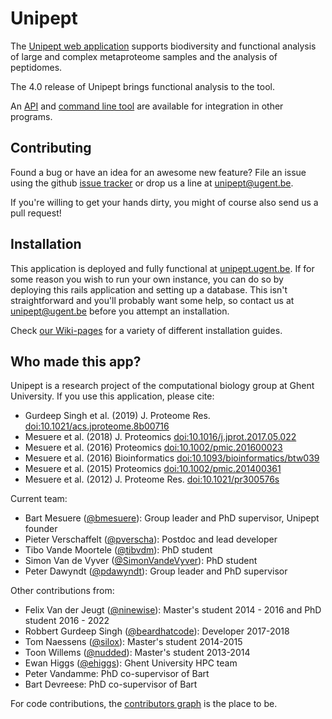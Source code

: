 # Unipept

The [Unipept web application](http://unipept.ugent.be) supports biodiversity and functional analysis of large and complex metaproteome samples and the analysis of peptidomes.

The 4.0 release of Unipept brings functional analysis to the tool.

An [API](https://unipept.ugent.be/apidocs) and [command line tool](http://github.com/unipept/unipept-cli) are available
for integration in other programs.

## Contributing

Found a bug or have an idea for an awesome new feature?
File an issue using the github [issue tracker](https://github.com/unipept/unipept/issues) or drop us a line at [unipept@ugent.be](mailto:unipept@ugent.be).

If you're willing to get your hands dirty, you might of course also send us a pull request!

## Installation

This application is deployed and fully functional at [unipept.ugent.be](http://unipept.ugent.be).
If for some reason you wish to run your own instance, you can do so by deploying this rails application and setting up a database.
This isn't straightforward and you'll probably want some help, so contact us at [unipept@ugent.be](mailto:unipept@ugent.be) before you attempt an installation.

Check [our Wiki-pages](https://github.com/unipept/unipept/wiki) for a variety of different installation guides.

## Who made this app?

Unipept is a research project of the computational biology group at Ghent University. If you use this application, please cite:

- Gurdeep Singh et al. (2019) J. Proteome Res. [doi:10.1021/acs.jproteome.8b00716](https://doi.org/10.1021/acs.jproteome.8b00716)
- Mesuere et al. (2018) J. Proteomics [doi:10.1016/j.jprot.2017.05.022](https://doi.org/10.1016/j.jprot.2017.05.022)
- Mesuere et al. (2016) Proteomics [doi:10.1002/pmic.201600023](https://doi.org/10.1002/pmic.201600023)
- Mesuere et al. (2016) Bioinformatics [doi:10.1093/bioinformatics/btw039](https://doi.org/10.1093/bioinformatics/btw039)
- Mesuere et al. (2015) Proteomics [doi:10.1002/pmic.201400361](https://doi.org/10.1002/pmic.201400361)
- Mesuere et al. (2012) J. Proteome Res. [doi:10.1021/pr300576s](https://doi.org/10.1021/pr300576s)

Current team:

- Bart Mesuere ([@bmesuere](https://github.com/bmesuere)): Group leader and PhD supervisor, Unipept founder
- Pieter Verschaffelt ([@pverscha](https://github.com/pverscha)): Postdoc and lead developer
- Tibo Vande Moortele ([@tibvdm](https://github.com/tibvdm)): PhD student
- Simon Van de Vyver ([@SimonVandeVyver](https://github.com/SimonVandeVyver)): PhD student
- Peter Dawyndt ([@pdawyndt](https://github.com/pdawyndt)): Group leader and PhD supervisor

Other contributions from:

- Felix Van der Jeugt ([@ninewise](https://github.com/ninewise)): Master's student 2014 - 2016 and PhD student 2016 - 2022
- Robbert Gurdeep Singh ([@beardhatcode](https://github.com/beardhatcode)): Developer 2017-2018
- Tom Naessens ([@silox](https://github.com/silox)): Master's student 2014-2015
- Toon Willems ([@nudded](https://github.com/nudded)): Master's student 2013-2014
- Ewan Higgs ([@ehiggs](https://github.com/ehiggs)): Ghent University HPC team
- Peter Vandamme: PhD co-supervisor of Bart
- Bart Devreese: PhD co-supervisor of Bart

For code contributions, the [contributors graph](https://github.com/unipept/unipept/graphs/contributors) is the place to be.
